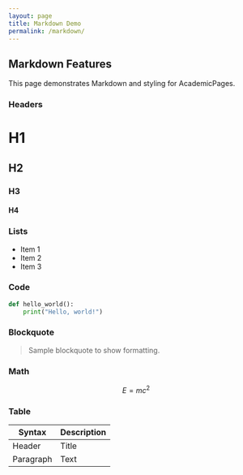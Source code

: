 ```yaml
---
layout: page
title: Markdown Demo
permalink: /markdown/
---
```


## Markdown Features

This page demonstrates Markdown and styling for AcademicPages.

### Headers

# H1
## H2
### H3
#### H4

### Lists

- Item 1
- Item 2
- Item 3

### Code

```python
def hello_world():
    print("Hello, world!")
```

### Blockquote

> Sample blockquote to show formatting.

### Math

$$
E = mc^2
$$

### Table

| Syntax | Description |
|--------|-------------|
| Header | Title |
| Paragraph | Text |